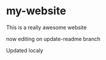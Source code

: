 # my-website

This is a really awesome website

now editing on update-readme branch

Updated localy

